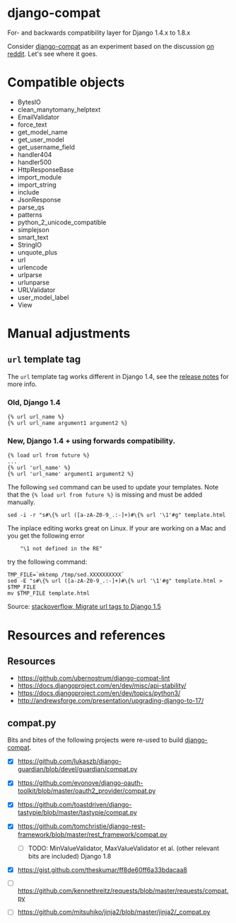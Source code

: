 django-compat
=============

For- and backwards compatibility layer for Django 1.4.x to 1.8.x

Consider [django-compat](https://github.com/arteria/django-compat) as an experiment based on the discussion [on reddit](http://redd.it/2jrr4l). 
Let's see where it goes. 

# Compatible objects

* BytesIO
* clean_manytomany_helptext
* EmailValidator
* force_text
* get_model_name
* get_user_model
* get_username_field
* handler404
* handler500
* HttpResponseBase
* import_module
* import_string
* include
* JsonResponse
* parse_qs
* patterns
* python_2_unicode_compatible
* simplejson
* smart_text
* StringIO
* unquote_plus
* url
* urlencode
* urlparse
* urlunparse
* URLValidator
* user_model_label
* View

# Manual adjustments

## ``url`` template tag 

The  ``url`` template tag works different in Django 1.4, see the [release notes](https://docs.djangoproject.com/en/1.4/releases/1.3/#changes-to-url-and-ssi) for more info. 

### Old, Django 1.4

	{% url url_name %} 
	{% url url_name argument1 argument2 %}
	
### New, Django 1.4 + using forwards compatibility.
	
	{% load url from future %}
	... 
	{% url 'url_name' %} 
	{% url 'url_name' argument1 argument2 %}
	
The following ``sed`` command can be used to update your templates. Note that the ``{% load url from future %}`` is missing and must be added manually.
	
	sed -i -r "s#\{% url ([a-zA-Z0-9_.:-]+)#\{% url '\1'#g" template.html


The inplace editing works great on Linux. If your are working on a Mac and you get the following error 
    
    	"\1 not defined in the RE"

try the following command:

	TMP_FILE=`mktemp /tmp/sed.XXXXXXXXXX`
	sed -E "s#\{% url ([a-zA-Z0-9_.:-]+)#\{% url '\1'#g" template.html > $TMP_FILE
	mv $TMP_FILE template.html

Source: [stackoverflow, Migrate url tags to Django 1.5](http://stackoverflow.com/a/13592772/485361)


# Resources and references 

## Resources 
* https://github.com/ubernostrum/django-compat-lint
* https://docs.djangoproject.com/en/dev/misc/api-stability/
* https://docs.djangoproject.com/en/dev/topics/python3/
* http://andrewsforge.com/presentation/upgrading-django-to-17/ 
 
## compat.py

Bits and bites of the following projects were re-used to build [django-compat](https://github.com/arteria/django-compat).

- [x] https://github.com/lukaszb/django-guardian/blob/devel/guardian/compat.py
- [X] https://github.com/evonove/django-oauth-toolkit/blob/master/oauth2_provider/compat.py
- [X] https://github.com/toastdriven/django-tastypie/blob/master/tastypie/compat.py
- [X] https://github.com/tomchristie/django-rest-framework/blob/master/rest_framework/compat.py
	- [ ] TODO: MinValueValidator, MaxValueValidator et al. (other relevant bits are included) Django 1.8
- [X] https://gist.github.com/theskumar/ff8de60ff6a33bdacaa8
- [ ] https://github.com/kennethreitz/requests/blob/master/requests/compat.py
- [ ] https://github.com/mitsuhiko/jinja2/blob/master/jinja2/_compat.py
 


 
